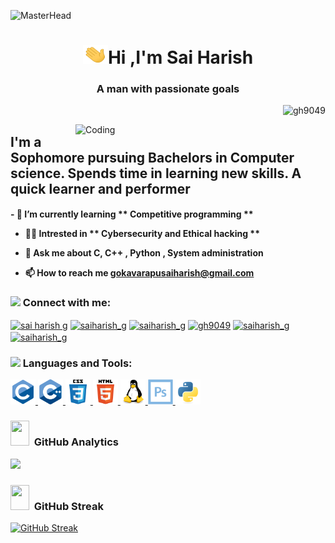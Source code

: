 ![MasterHead](https://github.com/gh9049/gh9049/blob/main/rain_matrix.gif)
<h1 align="center"><img src="https://raw.githubusercontent.com/ABSphreak/ABSphreak/master/gifs/Hi.gif" width="40px" height = "30px">Hi ,I'm Sai Harish </h1>

<h3 align="center">A man with passionate goals</h3>
<p align="right"> <img src="https://komarev.com/ghpvc/?username=gh9049&label=Profile%20views&color=0e75b6&style=flat" alt="gh9049" /> </p>
<img align="right" alt="Coding" width="400" src="https://adcy.io/wp-content/uploads/2020/04/anti-hacking.gif">
<h2> I'm a Sophomore pursuing Bachelors in Computer science. Spends time in learning new skills. A quick learner and performer


<h4>- 🌱 I’m currently learning ** Competitive programming **

- 👨‍💻 Intrested in ** Cybersecurity and Ethical hacking **

- 💬 Ask me about **C, C++ , Python , System administration**

- 📫 How to reach me **gokavarapusaiharish@gmail.com**
</h4>
  
  
  
<h3 align="left"><img src="https://github.com/rajput2107/rajput2107/blob/master/Assets/Handshake.gif" height="33px" /> Connect with me: </p></h3>
<p align="left">
<a href="https://linkedin.com/in/sai harish g" target="blank"><img align="center" src="https://raw.githubusercontent.com/rahuldkjain/github-profile-readme-generator/master/src/images/icons/Social/linked-in-alt.svg" alt="sai harish g" height="30" width="40" /></a>
<a href="https://instagram.com/saiharish_g" target="blank"><img align="center" src="https://raw.githubusercontent.com/rahuldkjain/github-profile-readme-generator/master/src/images/icons/Social/instagram.svg" alt="saiharish_g" height="30" width="40" /></a>
<a href="https://www.codechef.com/users/saiharish_g" target="blank"><img align="center" src="https://cdn.jsdelivr.net/npm/simple-icons@3.1.0/icons/codechef.svg" alt="saiharish_g" height="30" width="40" /></a>
<a href="https://www.hackerrank.com/gh9049" target="blank"><img align="center" src="https://raw.githubusercontent.com/rahuldkjain/github-profile-readme-generator/master/src/images/icons/Social/hackerrank.svg" alt="gh9049" height="30" width="40" /></a>
<a href="https://codeforces.com/profile/saiharish_g" target="blank"><img align="center" src="https://raw.githubusercontent.com/rahuldkjain/github-profile-readme-generator/master/src/images/icons/Social/codeforces.svg" alt="saiharish_g" height="30" width="40" /></a>
<a href="https://www.leetcode.com/saiharish_g" target="blank"><img align="center" src="https://raw.githubusercontent.com/rahuldkjain/github-profile-readme-generator/master/src/images/icons/Social/leet-code.svg" alt="saiharish_g" height="30" width="40" /></a>
</p>

<h3 align="left"><img src = "https://media2.giphy.com/media/QssGEmpkyEOhBCb7e1/giphy.gif?cid=ecf05e47a0n3gi1bfqntqmob8g9aid1oyj2wr3ds3mg700bl&rid=giphy.gif" width = 27px> Languages and Tools:  </h3> 
<p align="left"> <a href="https://www.cprogramming.com/" target="_blank" rel="noreferrer"> <img src="https://raw.githubusercontent.com/devicons/devicon/master/icons/c/c-original.svg" alt="c" width="40" height="40"/> </a> <a href="https://www.w3schools.com/cpp/" target="_blank" rel="noreferrer"> <img src="https://raw.githubusercontent.com/devicons/devicon/master/icons/cplusplus/cplusplus-original.svg" alt="cplusplus" width="40" height="40"/> </a> <a href="https://www.w3schools.com/css/" target="_blank" rel="noreferrer"> <img src="https://raw.githubusercontent.com/devicons/devicon/master/icons/css3/css3-original-wordmark.svg" alt="css3" width="40" height="40"/> </a> <a href="https://www.w3.org/html/" target="_blank" rel="noreferrer"> <img src="https://raw.githubusercontent.com/devicons/devicon/master/icons/html5/html5-original-wordmark.svg" alt="html5" width="40" height="40"/> </a> <a href="https://www.linux.org/" target="_blank" rel="noreferrer"> <img src="https://raw.githubusercontent.com/devicons/devicon/master/icons/linux/linux-original.svg" alt="linux" width="40" height="40"/> </a> <a href="https://www.photoshop.com/en" target="_blank" rel="noreferrer"> <img src="https://raw.githubusercontent.com/devicons/devicon/master/icons/photoshop/photoshop-line.svg" alt="photoshop" width="40" height="40"/> </a> <a href="https://www.python.org" target="_blank" rel="noreferrer"> <img src="https://raw.githubusercontent.com/devicons/devicon/master/icons/python/python-original.svg" alt="python" width="40" height="40"/> </a> </p>


<h3> <img src="https://media.giphy.com/media/ObNTw8Uzwy6KQ/giphy.gif" width="30px" height="40px">&nbsp; GitHub Analytics</h3>
<p align="left">
<p align="left">
<a href="https://github.com/gh9049">
  <img height="160em" src="https://github-readme-stats-git-master-manojuppala.vercel.app/api?username=gh9049&&show_icons=true&title_color=56db67&icon_color=3DEA6F&text_color=f2c744&bg_color=000000" />
</a>
</p>

<h3> <img src="https://media.giphy.com/media/8UHRm5oY4k4FDxq5QG/giphy.gif" width="30px" height="40px">&nbsp; GitHub Streak</h3>

[![GitHub Streak](https://github-readme-streak-stats.herokuapp.com?user=gh9049&theme=chartreuse-dark&date_format=M%20j%5B%2C%20Y%5D)](https://git.io/streak-stats)
